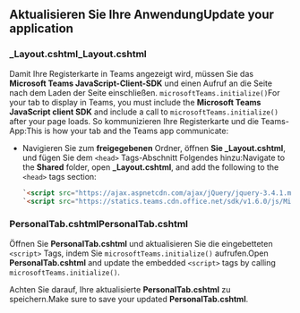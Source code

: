## <a name="update-your-application"></a><span data-ttu-id="13eb9-101">Aktualisieren Sie Ihre Anwendung</span><span class="sxs-lookup"><span data-stu-id="13eb9-101">Update your application</span></span>

### <a name="_layoutcshtml"></a><span data-ttu-id="13eb9-102">_Layout.cshtml</span><span class="sxs-lookup"><span data-stu-id="13eb9-102">_Layout.cshtml</span></span>

<span data-ttu-id="13eb9-103">Damit Ihre Registerkarte in Teams angezeigt wird, müssen Sie das **Microsoft Teams JavaScript-Client-SDK** und einen Aufruf an die Seite nach dem Laden der Seite einschließen. `microsoftTeams.initialize()`</span><span class="sxs-lookup"><span data-stu-id="13eb9-103">For your tab to display in Teams, you must include the **Microsoft Teams JavaScript client SDK** and include a call to `microsoftTeams.initialize()` after your page loads.</span></span> <span data-ttu-id="13eb9-104">So kommunizieren Ihre Registerkarte und die Teams-App:</span><span class="sxs-lookup"><span data-stu-id="13eb9-104">This is how your tab and the Teams app communicate:</span></span>

- <span data-ttu-id="13eb9-105">Navigieren Sie zum **freigegebenen** Ordner, öffnen **Sie _Layout.cshtml**, und fügen Sie dem `<head>` Tags-Abschnitt Folgendes hinzu:</span><span class="sxs-lookup"><span data-stu-id="13eb9-105">Navigate to the **Shared** folder, open **_Layout.cshtml**, and add the following to the `<head>` tags section:</span></span>

    ```html
    `<script src="https://ajax.aspnetcdn.com/ajax/jQuery/jquery-3.4.1.min.js"></script>`
    `<script src="https://statics.teams.cdn.office.net/sdk/v1.6.0/js/MicrosoftTeams.min.js"></script>`
    ```

### <a name="personaltabcshtml"></a><span data-ttu-id="13eb9-106">PersonalTab.cshtml</span><span class="sxs-lookup"><span data-stu-id="13eb9-106">PersonalTab.cshtml</span></span>

<span data-ttu-id="13eb9-107">Öffnen Sie **PersonalTab.cshtml** und aktualisieren Sie die eingebetteten `<script>` Tags, indem Sie `microsoftTeams.initialize()` aufrufen.</span><span class="sxs-lookup"><span data-stu-id="13eb9-107">Open **PersonalTab.cshtml** and update the embedded `<script>` tags by calling `microsoftTeams.initialize()`.</span></span>

<span data-ttu-id="13eb9-108">Achten Sie darauf, Ihre aktualisierte **PersonalTab.cshtml** zu speichern.</span><span class="sxs-lookup"><span data-stu-id="13eb9-108">Make sure to save your updated **PersonalTab.cshtml**.</span></span>